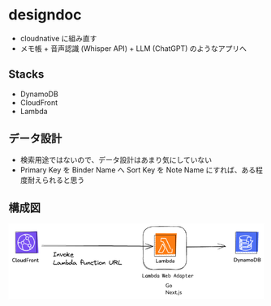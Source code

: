 # designdoc

- cloudnative に組み直す
- メモ帳 + 音声認識 (Whisper API) + LLM (ChatGPT) のようなアプリへ

## Stacks
- DynamoDB
- CloudFront
- Lambda

## データ設計
- 検索用途ではないので、データ設計はあまり気にしていない
- Primary Key を Binder Name へ Sort Key を Note Name にすれば、ある程度耐えられると思う

## 構成図
![構成図](./architecture.png)
